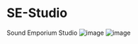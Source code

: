 # SE-Studio
Sound Emporium Studio
![image](https://user-images.githubusercontent.com/114153884/231273825-e0f53a97-17cd-4f35-9b12-bcd87bc461f9.png)
![image](https://user-images.githubusercontent.com/114153884/230979356-1f21d623-ae2b-4128-acc8-1f86894a5291.png)
